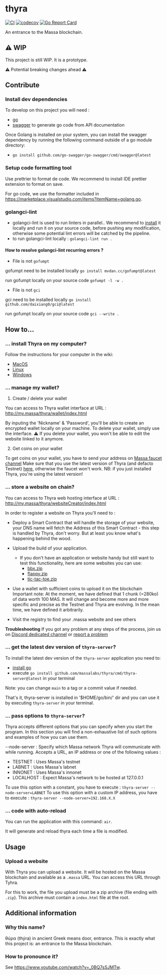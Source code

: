 # thyra

[![CI](https://github.com/massalabs/thyra/actions/workflows/CI.yml/badge.svg)](https://github.com/massalabs/thyra/actions/workflows/CI.yml)
[![codecov](https://codecov.io/gh/massalabs/thyra/branch/main/graph/badge.svg?token=592LPZLC4M)](https://codecov.io/gh/massalabs/thyra)
[![Go Report Card](https://goreportcard.com/badge/github.com/massalabs/thyra)](https://goreportcard.com/report/github.com/massalabs/thyra)

An entrance to the Massa blockchain.

## ⚠️ WIP

This project is still WIP. It is a prototype. 

⚠️ Potential breaking changes ahead ⚠️

## Contribute

### Install dev dependencies

To develop on this project you will need :

- [go](https://go.dev/doc/install)
- [swagger](https://github.com/go-swagger/go-swagger) to generate go code from API documentation

Once Golang is installed on your system, you can install the swagger dependency by running the following command outside of a go module directory:

- `go install github.com/go-swagger/go-swagger/cmd/swagger@latest`

### Setup code formatting tool

Use prettrier to format de code. We recommend to install IDE prettier extension to format on save.

For go code, we use the formatter included in <https://marketplace.visualstudio.com/items?itemName=golang.go>.


### golangci-lint

- golangci-lint is used to run linters in parallel.. We recommend to [install](https://golangci-lint.run/usage/install/) it locally and run it on your source code, before pushing any modification, otherwise some potential lint errors will be catched by the pipeline.
- to run golangci-lint locally : `golangci-lint run .`

#### How to resolve golangci-lint recurring errors ?

- File is not `gofumpt`

gofumpt need to be installed locally `go install mvdan.cc/gofumpt@latest`

run gofumpt locally on your source code `gofumpt -l -w .`

- File is not `gci`

gci need to be installed locally `go install github.com/daixiang0/gci@latest`

run gofumpt locally on your source code `gci --write .`

## How to...

### ... install Thyra on my computer?

Follow the instructions for your computer in the wiki:

- [MacOS](https://github.com/massalabs/thyra/blob/main/INSTALLATION.md#macos)
- [Linux](https://github.com/massalabs/thyra/blob/main/INSTALLATION.md#linux)
- [Windows](https://github.com/massalabs/thyra/blob/main/INSTALLATION.md#windows)

### ... manage my wallet?
1. Create / delete your wallet 

You can access to Thyra wallet interface at URL : <http://my.massa/thyra/wallet/index.html>

By inputing the 'Nickname' & 'Password', you'll be able to create an encrypted wallet locally on your machine.
To delete your wallet, simply use the interface. 
⚠️ If you delete your wallet, you won't be able to edit the website linked to it anymore.

2. Get coins on your wallet

To get coins on your wallet, you have to send your address on [Massa faucet channel](https://discord.com/channels/828270821042159636/866190913030193172)
Make sure that you use the latest version of Thyra (and defacto Testnet) [here](https://github.com/massalabs/thyra/releases/latest/), otherwise the faucet won't work.
NB: if you just installed Thyra, you're using the latest version!

### ... store a website on chain?

You can access to Thyra web hosting interface at URL : <http://my.massa/thyra/websiteCreator/index.html>

In order to register a website on Thyra you'll need to :

- Deploy a Smart Contract that will handle the storage of your website, your DNS name will fetch the Address of this Smart Contract - this step is handled by Thyra, don't worry. But at least you know what's happening behind the wood.
- Upload the build of your application.
  * If you don't have an application or website handy but still want to test this functionality, here are some websites you can use:
    - [bbx.zip](https://github.com/massalabs/thyra/files/10169142/bbx.zip)
    - [flappy.zip](https://github.com/massalabs/thyra/files/10169143/flappy.zip)
    - [tic-tac-toe.zip](https://github.com/massalabs/thyra/files/10169144/tic-tac-toe.zip)

- Use a wallet with sufficient coins to upload it on the blockchain
Important note: At the moment, we have defined that 1 chunk (=280ko) of data worth 100 MAS. It will change and become more and more specific and precise as the Testnet and Thyra are evolving. In the mean time, we have defined it arbitrarily.
- Visit the registry to find your .massa website and see others

**Troubleshooting** If you got any problem at any steps of the process, join us on [Discord dedicated channel](https://discord.com/channels/828270821042159636/851942484212318259) or [report a problem](https://github.com/massalabs/thyra/issues/new/choose)


### ... get the latest dev version of `thyra-server`?

To install the latest dev version of the `thyra-server` application you need to:

- [install go](https://go.dev/doc/install)
- execute `go install github.com/massalabs/thyra/cmd/thyra-server@latest` in your terminal

Note: you can change `main` to a tag or a commit value if needed.

That's it, thyra-server is installed in '$HOME/go/bin/' dir and you can use it by executing `thyra-server` in your terminal.

### ... pass options to `thyra-server`?

Thyra accepts different options that you can specify when you start the program.
In this section you will find a non-exhaustive list of such options and examples of how you can use them.

--node-server : Specify which Massa network Thyra will communicate with while running.
Accepts a URL, an IP address or one of the following values :

- TESTNET : Uses Massa's testnet
- LABNET : Uses Massa's labnet
- INNONET : Uses Massa's innonet
- LOCALHOST : Expect Massa's network to be hosted at 127.0.0.1

To use this option with a constant, you have to execute :
`thyra-server --node-server=LABNET`
To use this option with a custom IP address, you have to execute :
`thyra-server --node-server=192.168.X.X`

### ... code with auto-reload

You can run the application with this command: `air`.

It will generate and reload thyra each time a file is modified.

## Usage

### Upload a website

With Thyra you can upload a website. It will be hosted on the Massa blockchain and available as a `.massa` URL. You can access this URL through Tyhra.

For this to work, the file you upload must be a zip archive (file ending with `.zip`). This archive must contain a `index.html` file at the root.

## Additional information

### Why this name?

θύρα (thýra) in ancient Greek means door, entrance. This is exactly what this project is: an entrance to the Massa blockchain.

### How to pronounce it?

See <https://www.youtube.com/watch?v=_0BQ7sSJMTw>.
